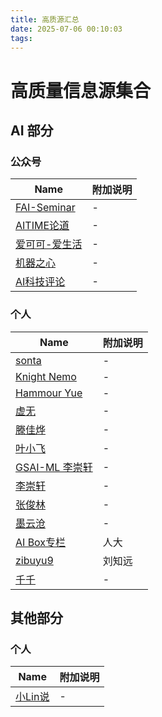 ```yaml
---
title: 高质源汇总
date: 2025-07-06 00:10:03
tags:
---
```

# 高质量信息源集合

## AI 部分

### 公众号

| Name | 附加说明 | 
|------|----------|
| [FAI-Seminar](https://space.bilibili.com/3493277124790919) | - |
| [AITIME论道](https://space.bilibili.com/503316308) | - |
| [爱可可-爱生活](https://www.zhihu.com/people/fly51fly) | - |
| [机器之心](https://www.zhihu.com/org/ji-qi-zhi-xin-65) | - |
| [AI科技评论](https://www.zhihu.com/people/aitechtalk) | - |

### 个人

| Name | 附加说明 |
|------|----------|
| [sonta](https://www.zhihu.com/people/buhezuobugaoxing) | - |
| [Knight Nemo](https://www.zhihu.com/people/knight-nemo) | - |
| [Hammour Yue](https://www.zhihu.com/people/bai-e-ji-wan-qi) | - |
| [虚无](https://www.zhihu.com/people/xu-wu-60-26) | - |
| [滕佳烨](https://www.zhihu.com/people/teng-jia-ye-39) | - |
| [叶小飞](https://www.zhihu.com/people/xie-xiao-fei-78-24) | - |
| [GSAI-ML 李崇轩](https://www.zhihu.com/people/x-32-37-53) | - |
| [李崇轩](https://www.zhihu.com/people/li-chong-xuan-42) | - |
| [张俊林](https://www.zhihu.com/people/zhang-jun-lin-76) | - |
| [墨云沧](https://www.zhihu.com/people/niraliye) | - |
| [AI Box专栏](https://www.zhihu.com/people/dou-hong-jian-44) | 人大 |
| [zibuyu9](https://www.zhihu.com/people/zibuyu9) | 刘知远 |
| [千千](https://www.zhihu.com/people/im0qianqian) | - |

## 其他部分

### 个人

| Name | 附加说明 |
|------|----------|
| [小Lin说](https://www.youtube.com/@xiao_lin_shuo) | - |